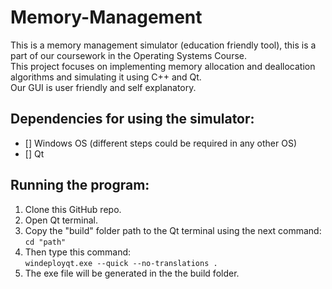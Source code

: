 # Memory-Management

This is a memory management simulator (education friendly tool), this is a part of our coursework in the Operating Systems Course. <br>
This project focuses on implementing memory allocation and deallocation algorithms and simulating it using C++ and Qt. <br>
Our GUI is user friendly and self explanatory.

## Dependencies for using the simulator: <br>
- [] Windows OS (different steps could be required in any other OS) <br>
- [] Qt

## Running the program:
1. Clone this GitHub repo. <br>
2. Open Qt terminal. <br>
3. Copy the "build" folder path to the Qt terminal using the next command: <br>
``` cd "path" ``` <br>
4. Then type this command: <br>
```windeployqt.exe --quick --no-translations . ``` <br>
5. The exe file will be generated in the the build folder. <br> 


